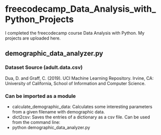 # freecodecamp_Data_Analysis_with_Python_Projects
I completed the freecodecamp course Data Analysis with Python. My projects are uploaded here.
## demographic_data_analyzer.py
### Dataset Source (adult.data.csv)
Dua, D. and Graff, C. (2019). UCI Machine Learning Repository. Irvine, CA: University of California, School of Information and Computer Science.

### Can be imported as a module
* calculate_demographic_data:  Calculates some interesting parameters from a given filename with demographic data.
* dict2csv: Saves the entries of a dictionary as a csv file.
Can be used from the command line:
* python demographic_data_analyzer.py <filename>
